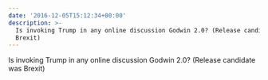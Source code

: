 ```yaml
---
date: '2016-12-05T15:12:34+00:00'
description: >-
  Is invoking Trump in any online discussion Godwin 2.0? (Release candidate was
  Brexit)
---
```

Is invoking Trump in any online discussion Godwin 2.0? (Release candidate was Brexit)
